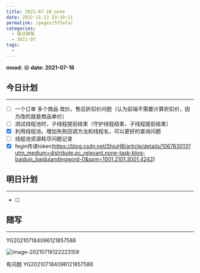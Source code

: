 ```yaml
---
title: 2021-07-18_note
date: 2022-11-13 23:10:11
permalink: /pages/5f5a7a/
categories:
  - 每日随笔
  - 2021-07
tags:
  - 
---
```

**mood:** :smile:  																		**date: 2021-07-18**  
## 今日计划  
------
- [ ]  一个订单 多个商品 改价，售后折扣价问题（认为前端不需要计算折扣价，因为改的就是商品单价）
- [ ]  测试线程池时，子线程提前结束（守护线程结束，子线程提前结束）
- [x]  利用线程池，增加失败回调方法和线程名，可以更好的查询问题
- [ ]  线程池资源耗尽问题记录
- [x]  fegin传递token(https://blog.csdn.net/ShiuHB/article/details/106763013?utm_medium=distribute.pc_relevant.none-task-blog-baidujs_baidulandingword-0&spm=1001.2101.3001.4242)
## 明日计划  
------
- [ ]  
## 随写 
------

YG202107184096121857588

![image-20210718122223159](https://img.ggball.top/picGo/image-20210718122223159.png)

有问题 YG202107184096121857588